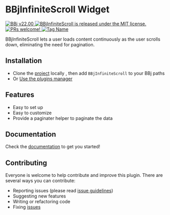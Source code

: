 # BBjInfiniteScroll Widget

<p>
  <a href="http://www.basis.com/downloads">
    <img src="https://img.shields.io/badge/BBj-v22.00-blue" alt="BBj v22.00" />
  </a>
  <a href="https://github.com/BBj-Plugins/BBjInfiniteScroll/blob/master/README.md">
    <img src="https://img.shields.io/badge/license-MIT-blue.svg" alt="BBjInfiniteScroll is released under the MIT license." />
  </a>
  <a href="https://github.com/necolas/issue-guidelines/blob/master/CONTRIBUTING.md#pull-requests">
    <img src="https://img.shields.io/badge/PRs-welcome-brightgreen.svg" alt="PRs welcome!" />
  </a>
   <a href="https://basishub.github.io/basis-next/#/dwc/bbj-infinite-scroll">
    <img src="https://img.shields.io/badge/Component-bbj--infinite--scroll-%23006aff" alt="Tag Name">
  </a>
</p>
BBjInfiniteScroll lets a user loads content continuously as the user scrolls down, eliminating the need for pagination.

## Installation

* Clone the [project](https://github.com/BBj-Plugins/BBjInfiniteScroll) locally , then add `BBjInfiniteScroll` to your BBj paths
* Or [Use the plugins manager](https://www.bbj-plugins.com/en/get-started)

## Features

- Easy to set up
- Easy to customize
- Provide a paginater helper to paginate the data

## Documentation

Check the [documentation](https://bbj-plugins.github.io/BBjInfiniteScroll) to get you started!

## Contributing

Everyone is welcome to help contribute and improve this plugin. There are several
ways you can contribute:

* Reporting issues (please read [issue guidelines](https://github.com/necolas/issue-guidelines))
* Suggesting new features
* Writing or refactoring code
* Fixing [issues](https://github.com/BBj-Plugins/BBjInfiniteScroll/issues)
